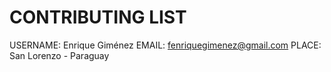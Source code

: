 # CONTRIBUTING LIST

USERNAME: Enrique Giménez
EMAIL: fenriquegimenez@gmail.com
PLACE: San Lorenzo - Paraguay
